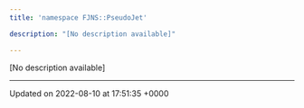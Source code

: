 ```yaml
---
title: 'namespace FJNS::PseudoJet'

description: "[No description available]"

---
```







[No description available]






-------------------------------

Updated on 2022-08-10 at 17:51:35 +0000